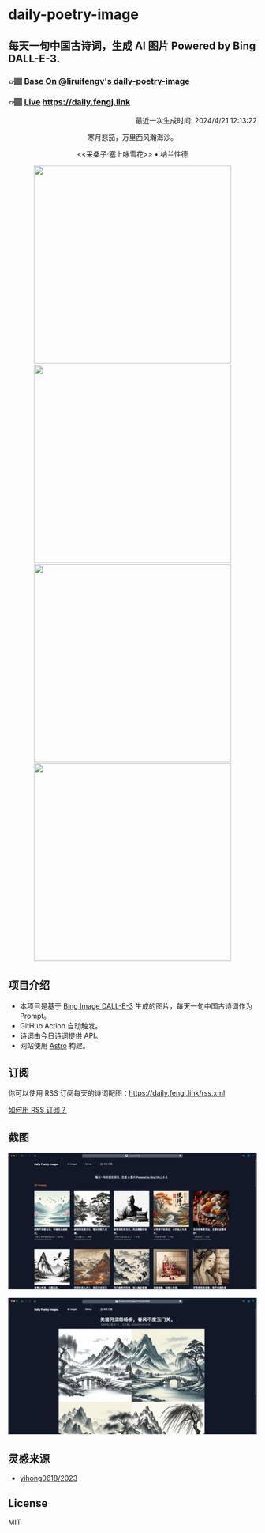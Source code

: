 
# daily-poetry-image

## 每天一句中国古诗词，生成 AI 图片 Powered by Bing DALL-E-3.

### 👉🏽 [Base On @liruifengv's daily-poetry-image](https://github.com/liruifengv/daily-poetry-image)

### 👉🏽 [Live](https://daily.fengj.link) https://daily.fengj.link

<p align="right">
  最近一次生成时间: 2024/4/21 12:13:22
</p>
<p align="center">
寒月悲笳，万里西风瀚海沙。
</p>
<p align="center">
<<采桑子·塞上咏雪花>> • 纳兰性德
</p>
<p align="center">
<img src="https://tse1.mm.bing.net/th/id/OIG4.3zeXpdP1NzVEzou132L5" height="400" width="400" />
<img src="https://tse4.mm.bing.net/th/id/OIG4.o8GrLXs37AtTY5ixUp.N" height="400" width="400" />
<img src="https://tse2.mm.bing.net/th/id/OIG4.CHGYaWRuIl5Ak6rbIPbw" height="400" width="400" />
<img src="https://tse3.mm.bing.net/th/id/OIG4.LWGFMa1257WBGchg0chc" height="400" width="400" />
</p>

## 项目介绍

-   本项目是基于 [Bing Image DALL-E-3](https://www.bing.com/images/create) 生成的图片，每天一句中国古诗词作为 Prompt。
-   GitHub Action 自动触发。
-   诗词由[今日诗词](https://www.jinrishici.com/)提供 API。
-   网站使用 [Astro](https://astro.build) 构建。

## 订阅

你可以使用 RSS 订阅每天的诗词配图：https://daily.fengj.link/rss.xml

[如何用 RSS 订阅？](https://zhuanlan.zhihu.com/p/55026716)

## 截图

![图片列表](./screenshots/Snipaste_2023-12-28_21-00-26.png)

![图片详情](./screenshots/Snipaste_2023-12-28_21-00-53.png)

## 灵感来源

-   [yihong0618/2023](https://github.com/yihong0618/2023)

## License

MIT

